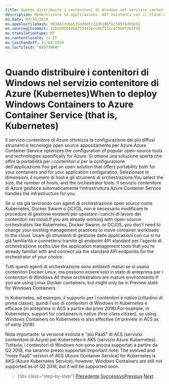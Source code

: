 ```yaml
---
title: Quando distribuire i contenitori di Windows nel servizio contenitore di Azure (Kubernetes)
description: Modernizzare le applicazioni .NET esistenti con il cloud di Azure e i contenitori di Windows | Quando distribuire i contenitori di Windows nel servizio contenitore di Azure (Kubernetes)
ms.date: 04/30/2018
ms.openlocfilehash: 903082deba635dd0dfc22d0186fbc589f8d05b92
ms.sourcegitcommit: 22be09204266253d45ece46f51cc6f080f2b3fd6
ms.translationtype: MT
ms.contentlocale: it-IT
ms.lasthandoff: 11/08/2019
ms.locfileid: "69577944"
---
```

# <a name="when-to-deploy-windows-containers-to-azure-container-service-that-is-kubernetes"></a><span data-ttu-id="06298-103">Quando distribuire i contenitori di Windows nel servizio contenitore di Azure (Kubernetes)</span><span class="sxs-lookup"><span data-stu-id="06298-103">When to deploy Windows Containers to Azure Container Service (that is, Kubernetes)</span></span>

<span data-ttu-id="06298-104">Il servizio contenitore di Azure ottimizza la configurazione dei più diffusi strumenti e tecnologie open source appositamente per Azure.</span><span class="sxs-lookup"><span data-stu-id="06298-104">Azure Container Service optimizes the configuration of popular open-source tools and technologies specifically for Azure.</span></span> <span data-ttu-id="06298-105">Si ottiene una soluzione aperta che offre la portabilità per i contenitori e per la configurazione dell'applicazione.</span><span class="sxs-lookup"><span data-stu-id="06298-105">You get an open solution that offers portability both for your containers and for your application configuration.</span></span> <span data-ttu-id="06298-106">Selezionare le dimensioni, il numero di host e gli strumenti di orchestrazione.</span><span class="sxs-lookup"><span data-stu-id="06298-106">You select the size, the number of hosts, and the orchestrator tools.</span></span> <span data-ttu-id="06298-107">Il servizio contenitore di Azure gestisce automaticamente l'infrastruttura.</span><span class="sxs-lookup"><span data-stu-id="06298-107">Azure Container Service handles the infrastructure for you.</span></span>

<span data-ttu-id="06298-108">Se si sta già lavorando con agenti di orchestrazione open source come Kubernetes, Docker Swarm o DC/OS, non è necessario modificare le procedure di gestione esistenti per spostare i carichi di lavoro dei contenitori nel cloud.</span><span class="sxs-lookup"><span data-stu-id="06298-108">If you are already working with open-source orchestrators like Kubernetes, Docker Swarm, or DC/OS, you don't need to change your existing management practices to move container workloads to the cloud.</span></span> <span data-ttu-id="06298-109">Usare gli strumenti di gestione delle applicazioni con cui si ha già familiarità e connettersi tramite gli endpoint API standard per l'agente di orchestrazione scelto.</span><span class="sxs-lookup"><span data-stu-id="06298-109">Use the application management tools that you're already familiar with and connect via the standard API endpoints for the orchestrator of your choice.</span></span>

<span data-ttu-id="06298-110">Tutti questi agenti di orchestrazione sono ambienti maturi se si usano contenitori Docker Linux, ma possono essere solo in stato di anteprima per i contenitori di Windows.</span><span class="sxs-lookup"><span data-stu-id="06298-110">All these orchestrators are mature environments if you are using Linux Docker containers, but might only be in Preview state for Windows Containers.</span></span>

<span data-ttu-id="06298-111">In Kubernetes, ad esempio, il supporto per i contenitori è nativo (cittadino di prima classe), quindi l'uso di contenitori di Windows in Kubernetes è efficace (in anteprima in ACS a partire dai primi 2018).</span><span class="sxs-lookup"><span data-stu-id="06298-111">For example, in Kubernetes, support for containers is native (first-class citizen), so using Windows Containers on Kubernetes is also effective (in preview in ACS as of early 2018).</span></span>

<span data-ttu-id="06298-112">Nota importante: la versione evoluta e "più PaaS" di ACS (servizio contenitore di Azure) per Kubernetes è AKS (servizio Azure Kubernetes). Tuttavia, i contenitori di Windows non sono ancora supportati a partire da Q2 2018, ma saranno presto supportati.</span><span class="sxs-lookup"><span data-stu-id="06298-112">Important note: The evolved and “more PaaS” version of ACS (Azure Container Service) for Kubernetes is AKS (Azure Kubernetes Service), however, Windows Containers are still not supported as of Q2 2018, but it will be supported soon.</span></span>

>[!div class="step-by-step"]
><span data-ttu-id="06298-113">[Precedente](when-to-deploy-windows-containers-to-azure-container-instances-ACI.md)
>[Successivo](choosing-azure-compute-options-for-container-based-applications.md)</span><span class="sxs-lookup"><span data-stu-id="06298-113">[Previous](when-to-deploy-windows-containers-to-azure-container-instances-ACI.md)
[Next](choosing-azure-compute-options-for-container-based-applications.md)</span></span>
